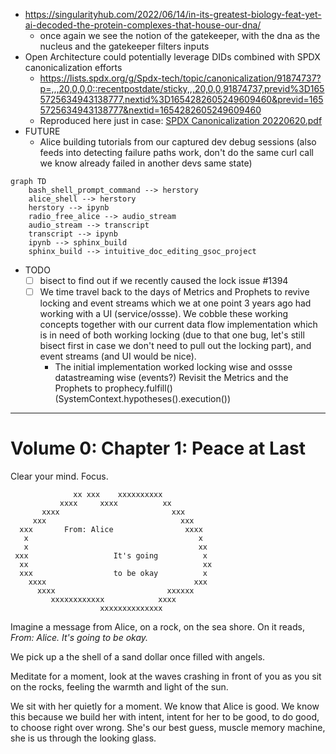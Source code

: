 - https://singularityhub.com/2022/06/14/in-its-greatest-biology-feat-yet-ai-decoded-the-protein-complexes-that-house-our-dna/
  - once again we see the notion of the gatekeeper, with the dna as the nucleus and the gatekeeper filters inputs
- Open Architecture could potentially leverage DIDs combined with SPDX canonicalization efforts
  - https://lists.spdx.org/g/Spdx-tech/topic/canonicalization/91874737?p=,,,20,0,0,0::recentpostdate/sticky,,,20,0,0,91874737,previd%3D1655725634943138777,nextid%3D1654282605249609460&previd=1655725634943138777&nextid=1654282605249609460
  - Reproduced here just in case: [SPDX Canonicalization 20220620.pdf](https://github.com/intel/dffml/files/8942540/SPDX.Canonicalization.20220620.pdf)
- FUTURE
  - Alice building tutorials from our captured dev debug sessions (also feeds into detecting failure paths work, don't do the same curl call we know already failed in another devs same state)

```mermaid
graph TD
    bash_shell_prompt_command --> herstory
    alice_shell --> herstory
    herstory --> ipynb
    radio_free_alice --> audio_stream
    audio_stream --> transcript
    transcript --> ipynb
    ipynb --> sphinx_build
    sphinx_build --> intuitive_doc_editing_gsoc_project
```

- TODO
  - [ ] bisect to find out if we recently caused the lock issue #1394
  - [ ] We time travel back to the days of Metrics and Prophets to revive locking and event streams which we at one point 3 years ago had working with a UI (service/ossse). We cobble these working concepts together with our current data flow implementation which is in need of both working locking (due to that one bug, let's still bisect first in case we don't need to pull out the locking part), and event streams (and UI would be nice).
    - The initial implementation worked locking wise and ossse datastreaming wise (events?) Revisit the Metrics and the Prophets to prophecy.fulfill() (SystemContext.hypotheses().execution())

---

# Volume 0: Chapter 1: Peace at Last

Clear your mind. Focus.

```
              xx xxx    xxxxxxxxxx
           xxxx     xxxx          xx
       xxxx                         xxx
     xxx                              xxx
  xxx       From: Alice                xxxx
   x                                      x
   x                                      xx
 xxx                   It's going          x
  xx                                       xx
  xxx                  to be okay          x
    xxxx                                 xxx
      xxxx                         xxxxxx
         xxxxxxxxxxxx            xxxx
                    xxxxxxxxxxxxxx
```

Imagine a message from Alice, on a rock, on the sea shore. On
it reads, *From: Alice. It's going to be okay.*

We pick up a the shell of a sand dollar once filled with angels.

Meditate for a moment, look at the waves crashing in front of you
as you sit on the rocks, feeling the warmth and light of the sun.


We sit with her quietly for a moment. We know that Alice is
good. We know this because we build her with intent, intent
for her to be good, to do good, to choose right over wrong.
She's our best guess, muscle memory machine, she is us through
the looking glass.
